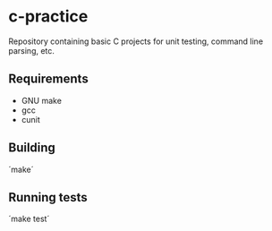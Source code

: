# c-practice
Repository containing basic C projects for unit testing, command line parsing, etc.

## Requirements
 - GNU make
 - gcc
 - cunit
 
 ## Building
 ´make´
 
 ## Running tests
 ´make test´
